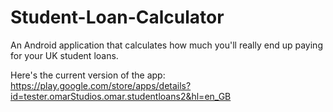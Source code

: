 # Student-Loan-Calculator
An Android application that calculates how much you'll really end up paying for your UK student loans.

Here's the current version of the app: https://play.google.com/store/apps/details?id=tester.omarStudios.omar.studentloans2&hl=en_GB

